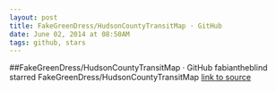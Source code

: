 ```yaml
---
layout: post
title: FakeGreenDress/HudsonCountyTransitMap · GitHub
date: June 02, 2014 at 08:50AM
tags: github, stars
---
```

##FakeGreenDress/HudsonCountyTransitMap · GitHub
fabiantheblind starred FakeGreenDress/HudsonCountyTransitMap
[link to source](http://ift.tt/1hqLeyk) 
